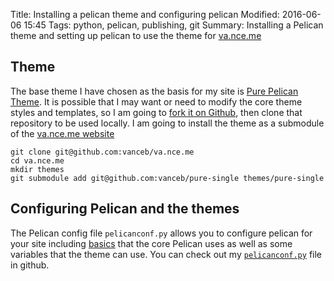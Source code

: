 Title: Installing a pelican theme and configuring pelican
Modified: 2016-06-06 15:45
Tags: python, pelican, publishing, git
Summary: Installing a Pelican theme and setting up pelican to use the theme for [va.nce.me](http://va.nce.me/)

## Theme

The base theme I have chosen as the basis for my site is [Pure Pelican Theme](http://purepelican.com/).  It is possible that I may want or need to modify the core theme styles and templates, so I am going to [fork it on Github](https://github.com/vanceb/pure-single), then clone that repository to be used locally.  I am going to install the theme as a submodule of the [va.nce.me website](https://github.com/vanceb/va.nce.me)

``` shell
git clone git@github.com:vanceb/va.nce.me
cd va.nce.me
mkdir themes
git submodule add git@github.com:vanceb/pure-single themes/pure-single
```

## Configuring Pelican and the themes

The Pelican config file `pelicanconf.py` allows you to configure pelican for your site including [basics](http://docs.getpelican.com/en/3.6.3/settings.html) that the core Pelican uses as well as some variables that the theme can use.  You can check out my [`pelicanconf.py`](https://github.com/vanceb/va.nce.me/config/blob/master.pelicanconf.py) file in github.

